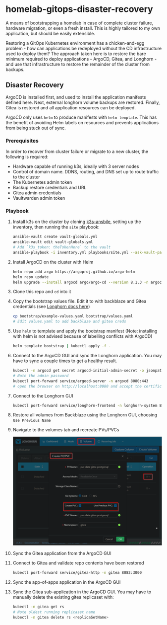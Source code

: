 # homelab-gitops-disaster-recovery
A means of bootstrapping a homelab in case of complete cluster failure, hardware migration, or even a fresh install. This is highly tailored to my own application, but should be easily extensible. 

Restoring a GitOps Kubernetes environment has a chicken-and-egg problem - how can applications be redeployed without the CD infrastructure used to deploy them? The approach taken here is to restore the bare minimum required to deploy applications - ArgoCD, Gitea, and Longhorn - and use that infrastructure to restore the remainder of the cluster from backups. 

## Disaster Recovery 

ArgoCD is installed first, and used to install the application manifests defined here. Next, external longhorn volume backups are restored. Finally, Gitea is restored and all application resources can be deployed.

ArgoCD only uses `helm` to produce manifests with `helm template`. This has the benefit of avoiding Helm labels on resources and prevents applications from being stuck out of sync. 

### Prerequisites 

In order to recover from cluster failure or migrate to a new cluster, the following is required:

* Hardware capable of running k3s, ideally with 3 server nodes
* Control of domain name. DDNS, routing, and DNS set up to route traffic to the cluster
* The Kubernetes admin token
* Backup restore credentials and URL
* Gitea admin credentials
* Vaultwarden admin token

### Playbook

1. Install k3s on the cluster by cloning [k3s-ansbile](https://github.com/k3s-io/k3s-ansible), setting up the inventory, then running the `site` playbook:
    ```sh
    ansible-vault create vault-globals.yml
    ansible-vault edit vault-globals.yml 
    # Add `k3s_token: theTokenHere` to the vault
    ansible-playbook -i inventory.yml playbooks/site.yml --ask-vault-pass -e @vault-globals.yml
    ```
1. Install ArgoCD on the cluster with Helm
    ```sh
    helm repo add argo https://argoproj.github.io/argo-helm
    helm repo update
    helm upgrade --install argocd argo/argo-cd --version 8.1.3 -n argocd --create-namespace
    ```
1. Clone this repo and `cd` into it
1. Copy the bootstrap values file. Edit it to with backblaze and Gitea credentials (see [Longhorn docs here](https://longhorn.io/docs/1.9.0/snapshots-and-backups/backup-and-restore/set-backup-target/#set-the-default-backup-target-using-a-manifest-yaml-file))
    ```sh
    cp bootstrap/example-values.yaml bootstrap/values.yaml
    # Edit values.yaml to add backblaze and gitea creds
    ```
1. Use `helm` to template and apply the bootstrap manifest (Note: installing with helm is not advised because of labelling conflicts with ArgoCD)
    ```sh
    helm template bootstrap | kubectl apply -f -
    ```
1. Connect to the ArgoCD GUI and sync the Longhorn application. You may have to sync a couple times to get a healthy result.
    ```sh
    kubectl -n argocd get secret argocd-initial-admin-secret -o jsonpath="{.data.password}" | base64 -d
    # Note the admin password
    kubectl port-forward service/argocd-server -n argocd 8080:443
    # open the browser on http://localhost:8080 and accept the certificate
    ```
1. Connect to the Longhorn GUI
    ```sh
    kubectl port-forward service/longhorn-frontend -n longhorn-system 8081:80
    ```
1. Restore all volumes from Backblaze using the Longhorn GUI, choosing `Use Previous Name`
1. Navigate to the volumes tab and recreate PVs/PVCs

    ![alt text](docs/image.png)
    
1. Sync the Gitea application from the ArgoCD GUI
1. Connect to Gitea and validate repo contents have been restored
    ```sh
    kubectl port-forward service/gitea-http -n gitea 8082:3000
    ```
1. Sync the app-of-apps application in the ArgoCD GUI
1. Sync the Gitea sub-application in the ArgoCD GUI. You may have to manually delete the existing gitea replicaset with:
    ```sh
    kubectl -n gitea get rs
    # Note oldest running replicaset name
    kubectl -n gitea delete rs <replicaSetName>
    ```